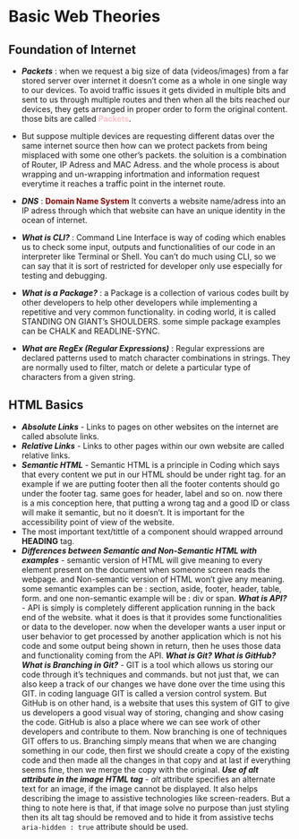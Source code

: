 # Basic Web Theories
## Foundation of Internet
- **_Packets_** : when we request a big size of data (videos/images) from a far stored server over internet it doesn’t come as a whole in one single way to our devices. To avoid traffic issues it gets divided in multiple bits and sent to us through multiple routes and then when all the bits reached our devices, they gets arranged in proper order to form the original content. those bits are called <b style="color:pink">Packets</b>.
- But suppose multiple devices are requesting different datas over the same internet source then how can we protect packets from being misplaced with some one other’s packets. the soluition is a combination of Router, IP Adress and MAC Adress. and the whole process is about wrapping and un-wrapping infortmation and information request everytime it reaches a traffic point in the internet route.
- **_DNS_** : <b style="color:darkred">Domain Name System</b> It converts a website name/adress into an IP adress through which that website can have an unique identity in the ocean of internet.

- _**What is CLI?**_ : Command Line Interface is way of coding which enables us to check some input, outputs and functionalities of our code in an interpreter like Terminal or Shell. You can’t do much using CLI, so we can say that it is sort of restricted for developer only use especially for testing and debugging.
- _**What is a Package?**_ : a Package is a collection of various codes built by other developers to help other developers while implementing a repetitive and very common functionality. in coding world, it is called STANDING ON GIANT’s SHOULDERS. some simple package examples can be CHALK and READLINE-SYNC.
- _**What are RegEx (Regular Expressions)**_ : Regular expressions are declared patterns used to match character combinations in strings. They are normally used to filter, match or delete a  particular type of characters from a given string.
## HTML Basics
- **_Absolute Links_** - Links to pages on other websites on the internet are called absolute links.
- **_Relative Links_** - Links to other pages within our own website are called relative links.
- **_Semantic HTML_** - Semantic HTML is a principle in Coding which says that every content we put in our HTML should be under right tag. for an example if we are putting footer then all the footer contents should go under the footer tag. same goes for header, label and so on. now there is a mis conception here, that putting a wrong tag and a good ID or class will make it semantic, but no it doesn’t. It is important for the accessibility point of view of the website. 
- The most important text/tittle of a component should wrapped arround **HEADING** tag.
- **_Differences between Semantic and Non-Semantic HTML with examples_** - semantic version of HTML will give meaning to every element present on the document when someone screen reads the webpage. and Non-semantic version of HTML won’t give any meaning. some semantic examples can be : section, aside, footer, header, table, form. and one non-semantic example will be : div or span.
**_What is API?_** - API is simply is completely different application running in the back end of the website. what it does is that it provides some functionalities or data to the developer. now when the developer wants a user input or user behavior to get processed by another application which is not his code and some output being shown in return, then he uses those data and functionality coming from the API.
**_What is Git? What is GitHub? What is Branching in Git?_** - GIT is a tool which allows us storing our code through it’s techniques and commands. but not just that, we can also keep a track of our changes we have done over the time using this GIT. in coding language GIT is called a version control system. But GitHub is on other hand, is a website that uses this system of GIT to give us developers a good visual way of storing, changing and show casing the code. GitHub is also a place where we can see work of other developers and contribute to them. Now branching is one of techniques GIT offers to us. Branching simply means that when we are changing something in our code, then first we should create a copy of the existing code and then made all the changes in that copy and at last if everything seems fine, then we merge the copy with the original.
**_Use of alt attribute in the image HTML tag_** - _alt_ attribute specifies an alternate text for an image, if the image cannot be displayed. It also helps describing the image to assistive technologies like screen-readers. But a thing to note here is that, if that image solve no purpose than just styling then its alt tag should be removed and to hide it from assistive techs `aria-hidden : true` attribute should be used.